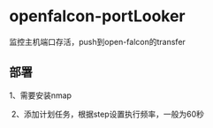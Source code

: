 # openfalcon-portLooker
监控主机端口存活，push到open-falcon的transfer

## 部署
  1、需要安装nmap
  
  2、添加计划任务，根据step设置执行频率，一般为60秒
